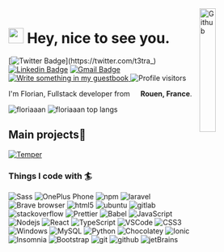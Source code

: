 <img width="25%" align="right" alt="Github" src="https://raw.githubusercontent.com/onimur/.github/master/.resources/git-header.svg" />

<h1><img src="https://emojis.slackmojis.com/emojis/images/1531849430/4246/blob-sunglasses.gif?1531849430" width="30"/> Hey, nice to see you.</h1>

[![Twitter Badge](https://img.shields.io/badge/-@t3tra_-1ca0f1?style=flat-square&labelColor=1ca0f1&logo=twitter&logoColor=white&link=https://twitter.com/t3tra_)](https://twitter.com/t3tra_) 
[![Linkedin Badge](https://img.shields.io/badge/-Florian_Leroux-blue?style=flat-square&logo=Linkedin&logoColor=white&link=https://www.linkedin.com/in/floriaaan/)](https://www.linkedin.com/in/floriaaan/) 
[![Gmail Badge](https://img.shields.io/badge/-florian.leroux3@laposte.net-c14438?style=flat-square&logo=Gmail&logoColor=white&link=mailto:florian.leroux3@laposte.net)](mailto:florian.leroux3@laposte.net)
<a href="https://github.com/floriaaan/floriaaan/issues/new?template=---guestbook-entry.md&title=Adding+<username>+to+guestbook">
 <img alt="Write something in my guestbook" src="https://img.shields.io/badge/-___%20%F0%9F%96%8B%20Write%20into%20my%20guest%20book-red?style=flat-square">
</a>
<img alt="Profile visitors" src="https://gpvc.arturio.dev/floriaaan?v=3" />

 
I'm Florian, Fullstack developer from <img src="https://image.flaticon.com/icons/svg/197/197560.svg" width="13"/> <b>Rouen, France</b>.
<p>
 <img src="https://github-readme-stats.vercel.app/api?username=floriaaan&show_icons=true&count_private=true&hide=issues,contribs" alt="floriaaan" />
 <img src="https://github-readme-stats.vercel.app/api/top-langs/?username=floriaaan&layout=compact&hide=html" alt="floriaaan top langs">
</p>


## Main projects🌱

[![Temper](https://github-readme-stats.vercel.app/api/pin/?username=floriaaan&repo=temper&show_owner=true)](https://github.com/floriaaan/temper)

 
### Things I code with 🏄‍
<p>
 
  <img alt="Sass" src="https://img.shields.io/badge/-Sass-CC6699?style=flat-square&logo=sass&logoColor=white" />
  <img alt="OnePlus Phone" src="https://img.shields.io/badge/-OnePlus_6T-f5010c?style=flat-square&logo=oneplus&logoColor=white" />
  <img alt="npm" src="https://img.shields.io/badge/-NPM-CB3837?style=flat-square&logo=npm&logoColor=white" />
  <img alt="laravel" src="https://img.shields.io/badge/-Laravel-ff2d20?style=flat-square&logo=laravel&logoColor=white" />
  <img alt="Brave browser" src="https://img.shields.io/badge/-Brave_Browser-FB542B?style=flat-square&logo=brave&logoColor=white" />
  <img alt="html5" src="https://img.shields.io/badge/-HTML5-E34F26?style=flat-square&logo=html5&logoColor=white" />
  <img alt="ubuntu" src="https://img.shields.io/badge/-Ubuntu-e95420?style=flat-square&logo=ubuntu&logoColor=white" />
  <img alt="gitlab" src="https://img.shields.io/badge/-GitLab-fca121?style=flat-square&logo=gitlab&logoColor=white" />
  <img alt="stackoverflow" src="https://img.shields.io/badge/-StackOverflow-fe7a16?style=flat-square&logo=stackoverflow&logoColor=white" />
  <img alt="Prettier" src="https://img.shields.io/badge/-Prettier-F7B93E?style=flat-square&logo=prettier&logoColor=white" />
  <img alt="Babel" src="https://img.shields.io/badge/-Babel-f9dc3e?style=flat-square&logo=babel&logoColor=white" />
  <img alt="JavaScript" src="https://img.shields.io/badge/-JavaScript-F7df1e?style=flat-square&logo=javascript&logoColor=white" />
  <img alt="Nodejs" src="https://img.shields.io/badge/-NodeJS-339933?style=flat-square&logo=Node.js&logoColor=white" />
  <img alt="React" src="https://img.shields.io/badge/-React-45b8d8?style=flat-square&logo=react&logoColor=white" />
  <img alt="TypeScript" src="https://img.shields.io/badge/-TypeScript-007ACC?style=flat-square&logo=typescript&logoColor=white" />
  <img alt="VSCode" src="https://img.shields.io/badge/-VSCode-007acc?style=flat-square&logo=visual-studio-code&logoColor=white" />
  <img alt="CSS3" src="https://img.shields.io/badge/-CSS3-1572B6?style=flat-square&logo=css3&logoColor=white" />
  <img alt="Windows" src="https://img.shields.io/badge/-Windows-0078d6?style=flat-square&logo=windows-95&logoColor=white" />
  <img alt="MySQL" src="https://img.shields.io/badge/-MySQL-4479a1?style=flat-square&logo=mysql&logoColor=white" />
  <img alt="Python" src="https://img.shields.io/badge/-Python-3776ab?style=flat-square&logo=python&logoColor=white" />
  <img alt="Chocolatey" src="https://img.shields.io/badge/-Chocolatey-80B5E3?style=flat-square&logo=chocolatey&logoColor=white" />
  <img alt="Ionic" src="https://img.shields.io/badge/-Ionic-3880ff?style=flat-square&logo=ionic&logoColor=white" />
  <img alt="Insomnia" src="https://img.shields.io/badge/-Insomnia-5849BE?style=flat-square&logo=insomnia&logoColor=white" />
  <img alt="Bootstrap" src="https://img.shields.io/badge/-Bootstrap-563d7c?style=flat-square&logo=bootstrap&logoColor=white" />
  <img alt="git" src="https://img.shields.io/badge/-Git-000000?style=flat-square&logo=git&logoColor=white" />
  <img alt="github" src="https://img.shields.io/badge/-GitHub-000000?style=flat-square&logo=github&logoColor=white" />
  <img alt="jetBrains" src="https://img.shields.io/badge/-JetBrains-000000?style=flat-square&logo=jetbrains&logoColor=white" />
</p>

